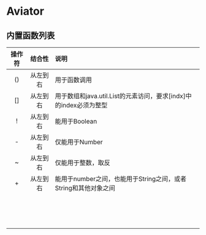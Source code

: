 # Aviator



## 内置函数列表



| 操作符 |  结合性  | 说明                                                         |
| :----: | :------: | :----------------------------------------------------------- |
|   ()   | 从左到右 | 用于函数调用                                                 |
|   []   | 从左到右 | 用于数组和java.util.List的元素访问，要求[indx]中的index必须为整型 |
|   !    | 从左到右 | 能用于Boolean                                                |
|   -    | 从左到右 | 仅能用于Number                                               |
|   ~    | 从左到右 | 仅能用于整数，取反                                           |
|   +    | 从左到右 | 能用于number之间，也能用于String之间，或者String和其他对象之间 |
|        |          |                                                              |
|        |          |                                                              |
|        |          |                                                              |
|        |          |                                                              |
|        |          |                                                              |
|        |          |                                                              |
|        |          |                                                              |
|        |          |                                                              |
|        |          |                                                              |
|        |          |                                                              |
|        |          |                                                              |
|        |          |                                                              |
|        |          |                                                              |
|        |          |                                                              |
|        |          |                                                              |

